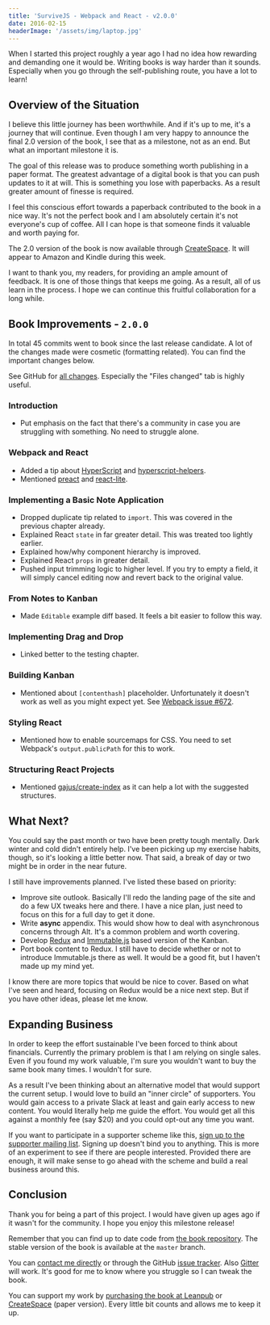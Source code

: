 ```yaml
---
title: 'SurviveJS - Webpack and React - v2.0.0'
date: 2016-02-15
headerImage: '/assets/img/laptop.jpg'
---
```


When I started this project roughly a year ago I had no idea how rewarding and demanding one it would be. Writing books is way harder than it sounds. Especially when you go through the self-publishing route, you have a lot to learn!

## Overview of the Situation

I believe this little journey has been worthwhile. And if it's up to me, it's a journey that will continue. Even though I am very happy to announce the final 2.0 version of the book, I see that as a milestone, not as an end. But what an important milestone it is.

The goal of this release was to produce something worth publishing in a paper format. The greatest advantage of a digital book is that you can push updates to it at will. This is something you lose with paperbacks. As a result greater amount of finesse is required.

I feel this conscious effort towards a paperback contributed to the book in a nice way. It's not the perfect book and I am absolutely certain it's not everyone's cup of coffee. All I can hope is that someone finds it valuable and worth paying for.

The 2.0 version of the book is now available through [CreateSpace](https://www.createspace.com/6052981). It will appear to Amazon and Kindle during this week.

I want to thank you, my readers, for providing an ample amount of feedback. It is one of those things that keeps me going. As a result, all of us learn in the process. I hope we can continue this fruitful collaboration for a long while.

## Book Improvements - `2.0.0`

In total 45 commits went to book since the last release candidate. A lot of the changes made were cosmetic (formatting related). You can find the important changes below.

See GitHub for [all changes](https://github.com/survivejs/webpack_react/compare/v2.0.0-rc4...v2.0.0). Especially the "Files changed" tab is highly useful.

### Introduction

* Put emphasis on the fact that there's a community in case you are struggling with something. No need to struggle alone.

### Webpack and React

* Added a tip about [HyperScript](https://github.com/dominictarr/hyperscript) and [hyperscript-helpers](https://www.npmjs.com/package/hyperscript-helpers).
* Mentioned [preact](https://developit.github.io/preact/) and [react-lite](https://github.com/Lucifier129/react-lite).

### Implementing a Basic Note Application

* Dropped duplicate tip related to `import`. This was covered in the previous chapter already.
* Explained React `state` in far greater detail. This was treated too lightly earlier.
* Explained how/why component hierarchy is improved.
* Explained React `props` in greater detail.
* Pushed input trimming logic to higher level. If you try to empty a field, it will simply cancel editing now and revert back to the original value.

### From Notes to Kanban

* Made `Editable` example diff based. It feels a bit easier to follow this way.

### Implementing Drag and Drop

* Linked better to the testing chapter.

### Building Kanban

* Mentioned about `[contenthash]` placeholder. Unfortunately it doesn't work as well as you might expect yet. See [Webpack issue #672](https://github.com/webpack/webpack/issues/672).

### Styling React

* Mentioned how to enable sourcemaps for CSS. You need to set Webpack's `output.publicPath` for this to work.

### Structuring React Projects

* Mentioned [gajus/create-index](https://github.com/gajus/create-index) as it can help a lot with the suggested structures.

## What Next?

You could say the past month or two have been pretty tough mentally. Dark winter and cold didn't entirely help. I've been picking up my exercise habits, though, so it's looking a little better now. That said, a break of day or two might be in order in the near future.

I still have improvements planned. I've listed these based on priority:

* Improve site outlook. Basically I'll redo the landing page of the site and do a few UX tweaks here and there. I have a nice plan, just need to focus on this for a full day to get it done.
* Write **async** appendix. This would show how to deal with asynchronous concerns through Alt. It's a common problem and worth covering.
* Develop [Redux](http://redux.js.org/) and [Immutable.js](https://facebook.github.io/immutable-js/) based version of the Kanban.
* Port book content to Redux. I still have to decide whether or not to introduce Immutable.js there as well. It would be a good fit, but I haven't made up my mind yet.

I know there are more topics that would be nice to cover. Based on what I've seen and heard, focusing on Redux would be a nice next step. But if you have other ideas, please let me know.

## Expanding Business

In order to keep the effort sustainable I've been forced to think about financials. Currently the primary problem is that I am relying on single sales. Even if you found my work valuable, I'm sure you wouldn't want to buy the same book many times. I wouldn't for sure.

As a result I've been thinking about an alternative model that would support the current setup. I would love to build an "inner circle" of supporters. You would gain access to a private Slack at least and gain early access to new content. You would literally help me guide the effort. You would get all this against a monthly fee (say $20) and you could opt-out any time you want.

If you want to participate in a supporter scheme like this, [sign up to the supporter mailing list](http://eepurl.com/bQAeuH). Signing up doesn't bind you to anything. This is more of an experiment to see if there are people interested. Provided there are enough, it will make sense to go ahead with the scheme and build a real business around this.

## Conclusion

Thank you for being a part of this project. I would have given up ages ago if it wasn't for the community. I hope you enjoy this milestone release!

Remember that you can find up to date code from [the book repository](https://github.com/survivejs/webpack_react). The stable version of the book is available at the `master` branch.

You can [contact me directly](mailto:info@survivejs.com) or through the GitHub [issue tracker](https://github.com/survivejs/webpack_react/issues). Also [Gitter](https://gitter.im/survivejs/webpack_react) will work. It's good for me to know where you struggle so I can tweak the book.

You can support my work by [purchasing the book at Leanpub](https://leanpub.com/survivejs_webpack_react) or [CreateSpace](https://www.createspace.com/6052981) (paper version). Every little bit counts and allows me to keep it up.
